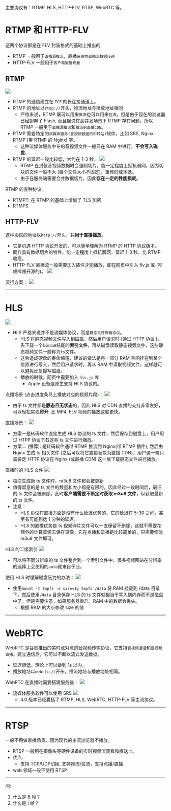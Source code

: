 主要协议有：RTMP, HLS, HTTP-FLV, RTSP, WebRTC 等。


# RTMP 和 HTTP-FLV
这两个协议都是在 FLV 封装格式的基础上推出的.
- RTMP 一般用于`直播源推流`，直播`系统内直播流数据传递`
- HTTP-FLV 一般用于`客户端直播观看`

## RTMP 
![](02_直播协议_images/RTMP协议的工作流程.png)
- RTMP 的通信建立在 `TCP` 的长连接通道上。
- RTMP 的地址以`rtmp://`开头，推流地址与播放地址相同
  - 严格来说，RTMP 既可以用来`推流`也可以用来`拉流`。但是由于现在的浏览器已经摒弃了 Flash, 而且据说在高并发场景下 RTMP 存在问题，所以 RTMP 一般用于`直播源推流`和`推流到直播CDN`。
- RTMP 需要特定的`流媒体服务(音视频数据的中转站)`软件，比如 SRS, Nginx-RTMP (带 RTMP 的 Nginx) 等。
  - 这种流媒体服务中专的音视频文件一般只在 RAM 中进行，**不会写入磁盘**。
- RTMP 的延迟一般比较低，大约在 1-3 秒。
  ![](02_直播协议_images/RTMP的强制切块.png)
  - RTMP 在封装音视频数据时会强制切片，能一定程度上抵抗弱网，因为切块的文件一般不大 (每个文件大小不固定)，重传的成本低。
  - 由于在服务端需要合并数据切片，因此**存在一定的性能损耗**。

RTMP 的变种协议:
- RTMPT: 在 RTMP 的基础上增加了 TLS 加密
- RTMPS

## HTTP-FLV
这种协议的地址以`http://`开头，**只用于直播播放**。
- 它是机遇 HTTP 协议开发的，可以简单理解为 RTMP 的 HTTP 协议版本。
- 同样具有数据切片的特性，能一定程度上抵抗弱网，延迟 1-3 秒，比 RTMP 略高。
- HTTP-FLV 直播流一般需要加入插件才能播放，即在网页中引入 flv.js 库 (哔哩哔哩开源的)。
  ![](02_直播协议_images/HTTP-FLV流媒体服务器软件.png)


流行方案：
![](02_直播协议_images/HTTP-FLV流行方案.png)


---

# HLS
![](02_直播协议_images/HLS协议工作流程.png)
- HLS 严格来说并不是流媒体协议，而是`静态文件传输协议`。
  - HLS 将静态视频文件写入到磁盘，然后用户请求时 (通过 HTTP 协议 )，先下载一个以`m3u8`结尾的**索引文件**，再从磁盘读取静态视频文件，这些静态视频文件一般称为`ts`文件。
  - 这会造成硬盘的寿命缩短，建议的做法是将一部分 RAM 空间挂在到某个位置进行写入，然后用户请求时，再从 RAM 中读取视频文件，这样就可以避免反复擦写磁盘。
  - 播放的时候，网页中需要加入 `hls.js` 库
    - Apple 设备是原生支持 HLS 协议的。

点播场景 (点击进度条马上播放对应的视频片段)：
![](02_直播协议_images/点播场景.png)
- 由于 ts 文件都是**静态且无状态**的，因此 HLS 对 CDN 直播的支持非常友好，可以轻松实现**秒开**, 比 MP4, FLV 视频的播放速度更快。

直播场景：
![](02_直播协议_images/HLS直播场景.png)
- 方案一是转码软件直接生成 HLS 协议的 ts 文件，然后保存到磁盘上，用户用过 HTPP 协议下载这些 ts 文件进行播放。
- 方案二 (推荐): 是转码软件通过 RTMP 推流到 Nginx(带 RTMP 插件), 然后由 Nginx 生成 ts 相关文件 (之后可以将它直接替换为直播 CDN)，用户这一端只需要走 HTTP 协议在 Nginx (或直播 CDN) 这一层下载静态文件进行播放。

直播时的 HLS 文件
![](02_直播协议_images/直播时HLS文件的生成过程.png)
- 每次生成新 ts 文件时，m3u8 文件都会被更新
- 值得留意的是 ts 文件的数量和大小都是有限的，因此经过一段时间后，最旧的 ts 文件会被删除，此时**客户端需要不断定时获取 m3u8 文件**，以获取最新的 ts 文件。
- 注意：
  - HLS 协议在直播方面是没有什么延迟优势的，它的延迟在 5-30 之间，甚至有可能到达 1 分钟的延迟。
  - HLS 的直播优势是 ts 视频碎片文件可以一直保留不删除，这就不需要花额外的计算资源去保存录像。它在点播和录播是比较简单的，只需要修改 m3u8 文件即可。

HLS 的二级索引
![](02_直播协议_images/HLS支持二级索引.png)
- 可以将不同分辨率的 ts 文件整合到一个索引文件中，很多视频网站在分辨率的选择上会使用的`auto`就来自于此。

使用 HLS 时缓解磁盘压力的办法：
![](02_直播协议_images/缓解HLS磁盘压力的方法.png)
- 使用`mount -t tmpfs -o size=1g tmpfs /data` 将 RAM 挂载到 /data 目录下，然后使用`/data` 目录保存 HLS 的 ts 文件就相当于写入到内存而不是磁盘中了。但是需要注意，如果服务器重启，RAM 中的数据会丢失。
  - 根据 RAM 的大小修改 size 的值

---

# WebRTC
WebRTC 是谷歌推出的实时点对点的音视频传输协议，它支持`音视频通话`和`音视频直播`。建立通信后，它可以不断以流式发送数据。
- 延迟很低，理论上可以做到 1s 以内。
- 播放地址以`webrtc://`开头，推流地址与播放地址相同。

WebRTC 在直播时需要搭建服务器：
![](02_直播协议_images/WebRTC服务器.png)
- 流媒体服务软件可以使用 SRS
    ![](02_直播协议_images/SRS介绍.png)
    - 4.0 版本已经囊括了 RTMP, HLS, WebRTC, HTTP-FLV 等主流协议。


---

# RTSP
一般不用做直播场景，因为现代的主流浏览器不播放。
- RTSP 一般用在摄像头等硬件设备的实时视频流观看和推送上。
- 优点:
  - 支持 TCP/UDP切换, 支持推流/拉流，支持点播/直播
- web 领域一般不使用 RTSP


----
问:
1. 什么是 B 帧？
2. 什么是 I 帧？